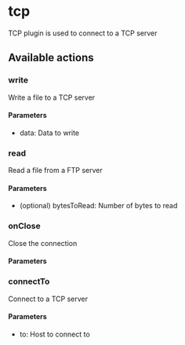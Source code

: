 # tcp
TCP plugin is used to connect to a TCP server
## Available actions
### write
Write a file to a TCP server
#### Parameters
- data: Data to write
### read
Read a file from a FTP server
#### Parameters
-  (optional) bytesToRead: Number of bytes to read
### onClose
Close the connection
#### Parameters
### connectTo
Connect to a TCP server
#### Parameters
- to: Host to connect to
